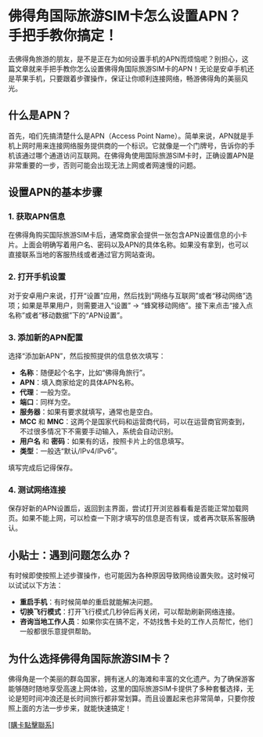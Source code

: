 # 佛得角国际旅游SIM卡怎么设置APN？手把手教你搞定！

去佛得角旅游的朋友，是不是正在为如何设置手机的APN而烦恼呢？别担心，这篇文章就来手把手教你怎么设置佛得角国际旅游SIM卡的APN！无论是安卓手机还是苹果手机，只要跟着步骤操作，保证让你顺利连接网络，畅游佛得角的美丽风光。

## 什么是APN？

首先，咱们先搞清楚什么是APN（Access Point Name）。简单来说，APN就是手机上网时用来连接网络服务提供商的一个标识。它就像是一个门牌号，告诉你的手机该通过哪个通道访问互联网。在佛得角使用国际旅游SIM卡时，正确设置APN是非常重要的一步，否则可能会出现无法上网或者网速慢的问题。

## 设置APN的基本步骤

### 1. 获取APN信息

在佛得角购买国际旅游SIM卡后，通常商家会提供一张包含APN设置信息的小卡片。上面会明确写着用户名、密码以及APN的具体名称。如果没有拿到，也可以直接联系当地的客服热线或者通过官方网站查询。

### 2. 打开手机设置

对于安卓用户来说，打开“设置”应用，然后找到“网络与互联网”或者“移动网络”选项；如果是苹果用户，则需要进入“设置” -> “蜂窝移动网络”。接下来点击“接入点名称”或者“移动数据”下的“APN设置”。

### 3. 添加新的APN配置

选择“添加新APN”，然后按照提供的信息依次填写：
- **名称**：随便起个名字，比如“佛得角旅行”。
- **APN**：填入商家给定的具体APN名称。
- **代理**：一般为空。
- **端口**：同样为空。
- **服务器**：如果有要求就填写，通常也是空白。
- **MCC** 和 **MNC**：这两个是国家代码和运营商代码，可以在运营商官网查到，不过很多情况下不需要手动输入，系统会自动识别。
- **用户名** 和 **密码**：如果有的话，按照卡片上的信息填写。
- **类型**：一般选“默认/IPv4/IPv6”。

填写完成后记得保存。

### 4. 测试网络连接

保存好新的APN设置后，返回到主界面，尝试打开浏览器看看是否能正常加载网页。如果不能上网，可以检查一下刚才填写的信息是否有误，或者再次联系客服确认。

## 小贴士：遇到问题怎么办？

有时候即使按照上述步骤操作，也可能因为各种原因导致网络设置失败。这时候可以试试以下方法：

- **重启手机**：有时候简单的重启就能解决问题。
- **切换飞行模式**：打开飞行模式几秒钟后再关闭，可以帮助刷新网络连接。
- **咨询当地工作人员**：如果你实在搞不定，不妨找售卡处的工作人员帮忙，他们一般都很乐意提供帮助。

## 为什么选择佛得角国际旅游SIM卡？

佛得角是一个美丽的群岛国家，拥有迷人的海滩和丰富的文化遗产。为了确保游客能够随时随地享受高速上网体验，这里的国际旅游SIM卡提供了多种套餐选择，无论是短时间冲浪还是长时间旅行都非常划算。而且设置起来也非常简单，只要你按照上面的方法一步步来，就能快速搞定！

[[購卡點擊聯系](https://t.me/s/esim1088)]